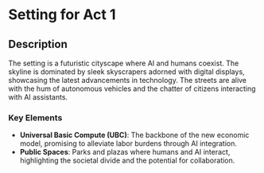 # Setting for Act 1

## Description
The setting is a futuristic cityscape where AI and humans coexist. The skyline is dominated by sleek skyscrapers adorned with digital displays, showcasing the latest advancements in technology. The streets are alive with the hum of autonomous vehicles and the chatter of citizens interacting with AI assistants.

### Key Elements
- **Universal Basic Compute (UBC)**: The backbone of the new economic model, promising to alleviate labor burdens through AI integration.
- **Public Spaces**: Parks and plazas where humans and AI interact, highlighting the societal divide and the potential for collaboration.
